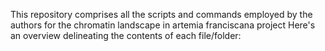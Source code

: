 This repository comprises all the scripts and commands employed by the authors for the chromatin landscape in artemia franciscana project Here's an overview delineating the contents of each file/folder:
